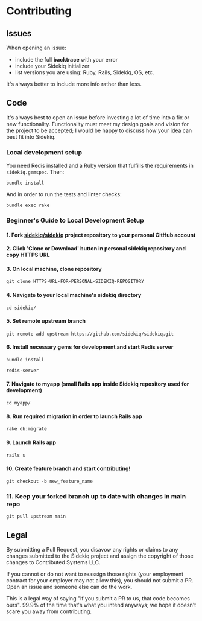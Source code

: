 # Contributing

## Issues

When opening an issue:

* include the full **backtrace** with your error
* include your Sidekiq initializer
* list versions you are using: Ruby, Rails, Sidekiq, OS, etc.

It's always better to include more info rather than less.

## Code

It's always best to open an issue before investing a lot of time into a
fix or new functionality.  Functionality must meet my design goals and
vision for the project to be accepted; I would be happy to discuss how
your idea can best fit into Sidekiq.

### Local development setup

You need Redis installed and a Ruby version that fulfills the requirements in
`sidekiq.gemspec`. Then:

```
bundle install
```

And in order to run the tests and linter checks:

```
bundle exec rake
```

### Beginner's Guide to Local Development Setup

#### 1. Fork [sidekiq/sidekiq](https://github.com/sidekiq/sidekiq) project repository to your personal GitHub account

#### 2. Click 'Clone or Download' button in personal sidekiq repository and copy HTTPS URL

#### 3. On local machine, clone repository

```
git clone HTTPS-URL-FOR-PERSONAL-SIDEKIQ-REPOSITORY
```

#### 4. Navigate to your local machine's sidekiq directory

```
cd sidekiq/
```

#### 5. Set remote upstream branch

```
git remote add upstream https://github.com/sidekiq/sidekiq.git
```

#### 6. Install necessary gems for development and start Redis server

```
bundle install
```

```
redis-server
```

#### 7. Navigate to myapp (small Rails app inside Sidekiq repository used for development)

```
cd myapp/
```

#### 8. Run required migration in order to launch Rails app

```
rake db:migrate
```

#### 9. Launch Rails app

```
rails s
```

#### 10. Create feature branch and start contributing!

```
git checkout -b new_feature_name
```

### 11. Keep your forked branch up to date with changes in main repo
```
git pull upstream main
```

## Legal

By submitting a Pull Request, you disavow any rights or claims to any changes
submitted to the Sidekiq project and assign the copyright of
those changes to Contributed Systems LLC.

If you cannot or do not want to reassign those rights (your employment
contract for your employer may not allow this), you should not submit a PR.
Open an issue and someone else can do the work.

This is a legal way of saying "If you submit a PR to us, that code becomes ours".
99.9% of the time that's what you intend anyways; we hope it doesn't scare you
away from contributing.
